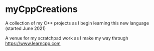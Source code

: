 # myCppCreations
A collection of my C++ projects as I begin learning this new language (started June 2021)

A venue for my scratchpad work as I make my way through https://www.learncpp.com
